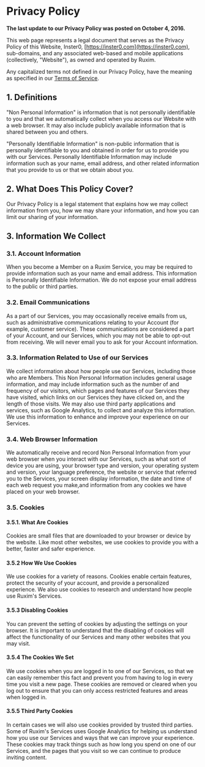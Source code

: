 # Privacy Policy
**The last update to our Privacy Policy was posted on October 4, 2016.**

This web page represents a legal document that serves as the Privacy Policy of this Website, Inster0, [https://inster0.com](https://inster0.com), sub-domains, and any associated web-based and mobile applications (collectively, "Website"), as owned and operated by Ruxim.

Any capitalized terms not defined in our Privacy Policy, have the meaning as specified in our [Terms of Service](terms_of_service.md).

## 1. Definitions

"Non Personal Information" is information that is not personally identifiable to you and that we automatically collect when you access our Website with a web browser. It may also include publicly available information that is shared between you and others.

"Personally Identifiable Information" is non-public information that is personally identifiable to you and obtained in order for us to provide you with our Services. Personally Identifiable Information may include information such as your name, email address, and other related information that you provide to us or that we obtain about you.

## 2. What Does This Policy Cover?

Our Privacy Policy is a legal statement that explains how we may collect information from you, how we may share your information, and how you can limit our sharing of your information.


## 3. Information We Collect

### 3.1. Account Information

When you become a Member on a Ruxim Service, you may be required to provide information such as your name and email address. This information is Personally Identifiable Information. We do not expose your email address to the public or third parties.

### 3.2. Email Communications

As a part of our Services, you may occasionally receive emails from us, such as administrative communications relating to your Account (for example, customer service). These communications are considered a part of your Account, and our Services, which you may not be able to opt-out from receiving. We will never email you to ask for your Account information.

### 3.3. Information Related to Use of our Services

We collect information about how people use our Services, including those who are Members. This Non Personal Information includes general usage information, and may include information such as the number of and frequency of our visitors, which pages and features of our Services they have visited, which links on our Services they have clicked on, and the length of those visits. We may also use third party applications and services, such as Google Analytics, to collect and analyze this information. We use this information to enhance and improve your experience on our Services.

### 3.4. Web Browser Information

We automatically receive and record Non Personal Information from your web browser when you interact with our Services, such as what sort of device you are using, your browser type and version, your operating system and version, your language preference, the website or service that referred you to the Services, your screen display information, the date and time of each web request you make,and information from any cookies we have placed on your web browser.

### 3.5. Cookies

#### 3.5.1. What Are Cookies

Cookies are small files that are downloaded to your browser or device by the website. Like most other websites, we use cookies to provide you with a better, faster and safer experience.

#### 3.5.2 How We Use Cookies

We use cookies for a variety of reasons. Cookies enable certain features, protect the security of your account, and provide a personalized experience. We also use cookies to research and understand how people use Ruxim's Services.

#### 3.5.3 Disabling Cookies

You can prevent the setting of cookies by adjusting the settings on your browser. It is important to understand that the disabling of cookies will affect the functionality of our Services and many other websites that you may visit.

#### 3.5.4 The Cookies We Set

We use cookies when you are logged in to one of our Services, so that we can easily remember this fact and prevent you from having to log in every time you visit a new page. These cookies are removed or cleared when you log out to ensure that you can only access restricted features and areas when logged in.

#### 3.5.5 Third Party Cookies

In certain cases we will also use cookies provided by trusted third parties. Some of Ruxim's Services uses Google Analytics for helping us understand how you use our Services and ways that we can improve your experience. These cookies may track things such as how long you spend on one of our Services, and the pages that you visit so we can continue to produce inviting content.
